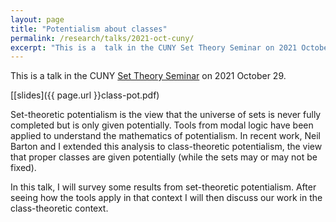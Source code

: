 ```yaml
---
layout: page
title: "Potentialism about classes"
permalink: /research/talks/2021-oct-cuny/
excerpt: "This is a  talk in the CUNY Set Theory Seminar on 2021 October 29..."
---
```


This is a  talk in the CUNY [Set Theory Seminar](https://nylogic.github.io/set-theory-seminar.html) on 2021 October 29.

[[slides]({{ page.url }}class-pot.pdf)

Set-theoretic potentialism is the view that the universe of sets is never fully completed but is only given potentially. Tools from modal logic have been applied to understand the mathematics of potentialism. In recent work, Neil Barton and I extended this analysis to class-theoretic potentialism, the view that proper classes are given potentially (while the sets may or may not be fixed).

In this talk, I will survey some results from set-theoretic potentialism. After seeing how the tools apply in that context I will then discuss our work in the class-theoretic context.
